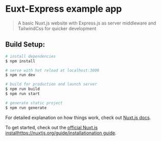 # Euxt-Express example app

> A basic Nuxt.js website with Express.js as server middleware and TailwindCss for quicker development

## Build Setup:

```bash
# install dependencies
$ npm install

# serve with hot reload at localhost:3000
$ npm run dev

# build for production and launch server
$ npm run build
$ npm run start

# generate static project
$ npm run generate
```

For detailed explanation on how things work, check out [Nuxt.js docs](https://nuxtjs.org).

To get started, check out the [official Nuxt.js installhttps://nuxtjs.org/guide/installationation guide](https://nuxtjs.org/guide/installation).
